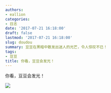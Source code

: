 ```yaml
---
authors:
- eallion
categories:
- 日志
date: '2017-07-21 16:18:00'
draft: false
lastmod: '2017-07-21 16:18:00'
slug: doudou
summary: 豆豆在黑暗中散发出迷人的光芒，令人惊叹不已！
tags:
- 豆豆
title: 你看，豆豆会发光！
---
```

你看，豆豆会发光！

![](/assets/images/posts/2017/07/21/1995709596.jpg)
